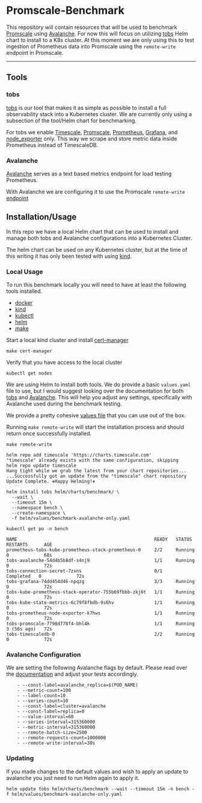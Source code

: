 # Promscale-Benchmark

This repository will contain resources that will be used to benchmark
[Promscale](https://github.com/timescale/promscale) using [Avalanche](https://github.com/prometheus-community/avalanche).
For now this will focus on utilizing [tobs](https://github.com/timescale/tobs)
Helm chart to install to a K8s cluster.  At this moment we are only using this
to test ingestion of Prometheus data into Promscale using the `remote-write`
endpoint in Promscale.

---

## Tools

### tobs

[tobs](https://github.com/timescale/tobs) is our tool that makes it as simple as
possible to install a full observability stack into a Kubernetes cluster.  We
are currently only using a subsection of the tool/Helm chart for benchmarking.

For tobs we enable [Timescale](https://github.com/timescale/timescaledb), [Promscale](https://https://github.com/timescale/promscale),
[Prometheus](https://github.com/prometheus/prometheus), [Grafana](https://github.com/grafana/grafana),
and [node_exporter](https://github.com/prometheus/node_exporter) only.  This
way we scrape and store metric data inside Prometheus instead of TimescaleDB.

### Avalanche

[Avalanche](https://github.com/prometheus-community/avalanche) serves as a text
based metrics endpoint for load testing Prometheus

With Avalanche we are configuring it to use the Promscale `remote-write` [endpoint](https://github.com/timescale/promscale/blob/master/docs/writing_to_promscale.md)

## Installation/Usage

In this repo we have a local Helm chart that can be used to install and manage
both tobs and Avalanche configurations into a Kubernetes Cluster.

The helm chart can be used on any Kubernetes cluster, but at the time of this
writing it has only been tested with using [kind](https://kind.sigs.k8s.io/).

### Local Usage

To run this benchmark locally you will need to have at least the following tools
installed.

* [docker](https://www.docker.com/)
* [kind](https://kind.sigs.k8s.io/)
* [kubectl](https://kubernetes.io/docs/tasks/tools/#kubectl)
* [helm](https://helm.sh)
* [make](https://www.gnu.org/software/make/)

Start a local kind cluster and install [cert-manager](https://cert-manager.io/)

```shell
make cert-manager
```

Verify that you have access to the local cluster

```shell
kubectl get nodes
```

We are using Helm to install both tools.  We do provide a basic `values.yaml`
file to use, but I would suggest looking over the documentation for both
[tobs](https://github.com/timescale/tobs/blob/main/chart/values.yaml) and [Avalanche](https://github.com/timescale/helm-charts/blob/main/charts/avalanche/values.yaml).
This will help you adjust any settings, specifically with Avalanche used during
the benchmark testing.

We provide a pretty cohesive [values file](/helm/values/benchmark-avalanche-only.yaml)
that you can use out of the box.

Running `make remote-write` will start the installation process and should
return once successfully installed.

```shell
make remote-write 

helm repo add timescale 'https://charts.timescale.com'
"timescale" already exists with the same configuration, skipping
helm repo update timescale
Hang tight while we grab the latest from your chart repositories...
...Successfully got an update from the "timescale" chart repository
Update Complete. ⎈Happy Helming!⎈

helm install tobs helm/charts/benchmark/ \
  --wait \
  --timeout 15m \
  --namespace bench \
  --create-namespace \
  -f helm/values/benchmark-avalanche-only.yaml
```

```shell
kubectl get po -n bench

NAME                                                   READY   STATUS      RESTARTS      AGE
prometheus-tobs-kube-prometheus-stack-prometheus-0     2/2     Running     0             68s
tobs-avalanche-54d4b5b8df-s4nj9                        1/1     Running     0             72s
tobs-connection-secret-7zxns                           0/1     Completed   0             72s
tobs-grafana-74dd454d46-npqzg                          3/3     Running     0             72s
tobs-kube-prometheus-stack-operator-755b69fbbb-zkj6t   1/1     Running     0             72s
tobs-kube-state-metrics-6c79f8fbdb-9s6hv               1/1     Running     0             72s
tobs-prometheus-node-exporter-k7hws                    1/1     Running     0             72s
tobs-promscale-7798d778f4-bhl4k                        1/1     Running     3 (56s ago)   72s
tobs-timescaledb-0                                     2/2     Running     0             72s
```

### Avalanche Configuration

We are setting the following Avalanche flags by default.  Please read over the
[documentation](https://github.com/timescale/helm-charts/blob/main/charts/avalanche/values.yaml#L14)
and adjust your tests accordingly.

```shell
    - --const-label=avalanche_replica=$(POD_NAME)
    - --metric-count=100
    - --label-count=10
    - --series-count=10
    - --const-label=cluster=avalanche
    - --const-label=replica=0
    - --value-interval=60
    - --series-interval=315360000
    - --metric-interval=315360000
    - --remote-batch-size=2500
    - --remote-requests-count=1000000
    - --remote-write-interval=30s
```

### Updating

If you made changes to the default values and wish to apply an update to
avalanche you just need to run Helm again to apply it.

```shell
helm update tobs helm/charts/benchmark --wait --timeout 15m -n bench -f helm/values/benchmark-avalanche-only.yaml
```
